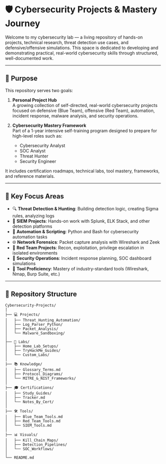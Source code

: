 # 🛡️ Cybersecurity Projects & Mastery Journey

Welcome to my cybersecurity lab — a living repository of hands-on projects, technical research, threat detection use cases, and defensive/offensive simulations. This space is dedicated to developing and demonstrating practical, real-world cybersecurity skills through structured, well-documented work.

---

## 🚀 Purpose

This repository serves two goals:

1. **Personal Project Hub**  
   A growing collection of self-directed, real-world cybersecurity projects focused on defensive (Blue Team), offensive (Red Team), automation, incident response, malware analysis, and security operations.

2. **Cybersecurity Mastery Framework**  
   Part of a 1-year intensive self-training program designed to prepare for high-level roles such as:
   - Cybersecurity Analyst  
   - SOC Analyst  
   - Threat Hunter  
   - Security Engineer  

It includes certification roadmaps, technical labs, tool mastery, frameworks, and reference materials.

---

## 🧠 Key Focus Areas

- 🔍 **Threat Detection & Hunting**: Building detection logic, creating Sigma rules, analyzing logs  
- 🧪 **SIEM Projects**: Hands-on work with Splunk, ELK Stack, and other detection platforms  
- 🐍 **Automation & Scripting**: Python and Bash for cybersecurity automation tasks  
- 🌐 **Network Forensics**: Packet capture analysis with Wireshark and Zeek  
- 🎯 **Red Team Projects**: Recon, exploitation, privilege escalation in isolated environments  
- 🔐 **Security Operations**: Incident response planning, SOC dashboard simulations  
- 🧰 **Tool Proficiency**: Mastery of industry-standard tools (Wireshark, Nmap, Burp Suite, etc.)

---

## 📁 Repository Structure

```text
Cybersecurity-Projects/
│
├── 💻 Projects/
│   ├── Threat_Hunting_Automation/
│   ├── Log_Parser_Python/
│   ├── Packet_Analysis/
│   └── Malware_Sandboxing/
│
├── 🧪 Labs/
│   ├── Home_Lab_Setups/
│   ├── TryHackMe_Guides/
│   └── Custom_Labs/
│
├── 📚 Knowledge/
│   ├── Glossary_Terms.md
│   ├── Protocol_Diagrams/
│   └── MITRE_&_NIST_Frameworks/
│
├── 🎓 Certifications/
│   ├── Study_Guides/
│   ├── Tracker.md
│   └── Notes_By_Cert/
│
├── 🛠️ Tools/
│   ├── Blue_Team_Tools.md
│   ├── Red_Team_Tools.md
│   └── SIEM_Tools.md
│
├── 📊 Visuals/
│   ├── Kill_Chain_Maps/
│   ├── Detection_Pipelines/
│   └── SOC_Workflows/
│
└── README.md

